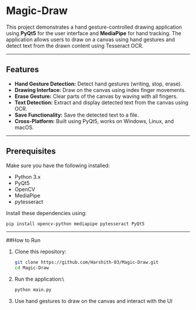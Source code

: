 # Magic-Draw

This project demonstrates a hand gesture-controlled drawing application using **PyQt5** for the user interface and **MediaPipe** for hand tracking. The application allows users to draw on a canvas using hand gestures and detect text from the drawn content using Tesseract OCR.

---

## Features

- **Hand Gesture Detection:** Detect hand gestures (writing, stop, erase).
- **Drawing Interface:** Draw on the canvas using index finger movements.
- **Erase Gesture:** Clear parts of the canvas by waving with all fingers.
- **Text Detection:** Extract and display detected text from the canvas using OCR.
- **Save Functionality:** Save the detected text to a file.
- **Cross-Platform:** Built using PyQt5, works on Windows, Linux, and macOS.

---

## Prerequisites

Make sure you have the following installed:

- Python 3.x
- PyQt5
- OpenCV
- MediaPipe
- pytesseract

Install these dependencies using:
```bash
pip install opencv-python mediapipe pytesseract PyQt5
```

---

##How to Run

1. Clone this repository:
   ```bash
   git clone https://github.com/Harshith-03/Magic-Draw.git
   cd Magic-Draw
   ```

2. Run the application:\
   ```bash
   python main.py

3. Use hand gestures to draw on the canvas and interact with the UI

